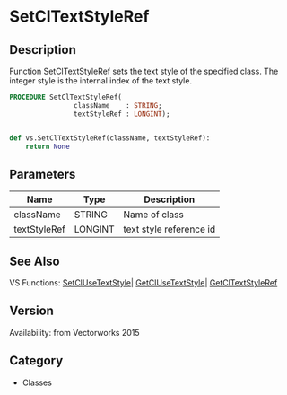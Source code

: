 # SetClTextStyleRef

## Description
Function SetClTextStyleRef sets the text style of the specified class.  The integer style is the internal index of the text style.

```pascal
PROCEDURE SetClTextStyleRef(
				className    : STRING;
				textStyleRef : LONGINT);
```

```python

def vs.SetClTextStyleRef(className, textStyleRef):
    return None
```

## Parameters
|Name|Type|Description|
|---|---|---|
|className|STRING|Name of class|
|textStyleRef|LONGINT|text style reference id|

## See Also
VS Functions:
[SetClUseTextStyle](SetClUseTextStyle.md)| [GetClUseTextStyle](GetClUseTextStyle.md)| [GetClTextStyleRef](GetClTextStyleRef.md)

## Version
Availability: from Vectorworks 2015
## Category
* Classes

